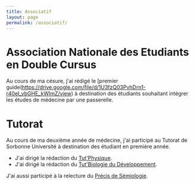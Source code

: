 ```yaml
---
title: Associatif
layout: page
permalink: /associatif/
---
```


# Association Nationale des Etudiants en Double Cursus

Au cours de ma césure, j'ai rédigé le [premier guide(https://drive.google.com/file/d/1U3fzQ03PvhDrn1-r40eI_vbGHE_kWImZ/view) à destination des étudiants souhaitant intégrer les études de médecine par une passerelle.

# Tutorat 

Au cours de ma deuxième année de médecine, j'ai participé au Tutorat de Sorbonne Université à destination des étudiant en première année.
- J'ai dirigé la rédaction du [Tut'Physique](https://drive.google.com/file/d/17VgBKymZdykhiSQzvBQEDLcgaoNamVCW/view).
- J'ai dirigé la rédaction du [Tut'Biologie du Développement](https://drive.google.com/file/d/17H-H5dqWLdVZrgsdDLH7bNZzYC9anwsS/view?usp=sharing).

J'ai aussi participé à la relecture du [Précis de Sémiologie](https://drive.google.com/file/d/12iiwAV0zl5QY4RWkEqwv3IU5uOHjA-m4/view).
